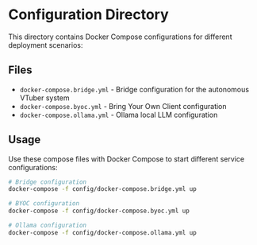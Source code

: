 # Configuration Directory

This directory contains Docker Compose configurations for different deployment scenarios:

## Files

- `docker-compose.bridge.yml` - Bridge configuration for the autonomous VTuber system
- `docker-compose.byoc.yml` - Bring Your Own Client configuration
- `docker-compose.ollama.yml` - Ollama local LLM configuration

## Usage

Use these compose files with Docker Compose to start different service configurations:

```bash
# Bridge configuration
docker-compose -f config/docker-compose.bridge.yml up

# BYOC configuration  
docker-compose -f config/docker-compose.byoc.yml up

# Ollama configuration
docker-compose -f config/docker-compose.ollama.yml up
```